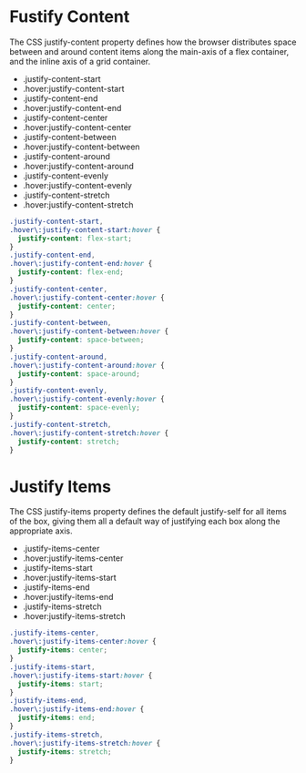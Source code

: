 # Fustify Content

The CSS justify-content property defines how the browser distributes space between and around content items along the main-axis of a flex container, and the inline axis of a grid container.

- .justify-content-start
- .hover:justify-content-start
- .justify-content-end
- .hover:justify-content-end
- .justify-content-center
- .hover:justify-content-center
- .justify-content-between
- .hover:justify-content-between
- .justify-content-around
- .hover:justify-content-around
- .justify-content-evenly
- .hover:justify-content-evenly
- .justify-content-stretch
- .hover:justify-content-stretch

```css
.justify-content-start,
.hover\:justify-content-start:hover {
  justify-content: flex-start;
}
.justify-content-end,
.hover\:justify-content-end:hover {
  justify-content: flex-end;
}
.justify-content-center,
.hover\:justify-content-center:hover {
  justify-content: center;
}
.justify-content-between,
.hover\:justify-content-between:hover {
  justify-content: space-between;
}
.justify-content-around,
.hover\:justify-content-around:hover {
  justify-content: space-around;
}
.justify-content-evenly,
.hover\:justify-content-evenly:hover {
  justify-content: space-evenly;
}
.justify-content-stretch,
.hover\:justify-content-stretch:hover {
  justify-content: stretch;
}
```

# Justify Items

The CSS justify-items property defines the default justify-self for all items of the box, giving them all a default way of justifying each box along the appropriate axis.

- .justify-items-center
- .hover:justify-items-center
- .justify-items-start
- .hover:justify-items-start
- .justify-items-end
- .hover:justify-items-end
- .justify-items-stretch
- .hover:justify-items-stretch

```css
.justify-items-center,
.hover\:justify-items-center:hover {
  justify-items: center;
}
.justify-items-start,
.hover\:justify-items-start:hover {
  justify-items: start;
}
.justify-items-end,
.hover\:justify-items-end:hover {
  justify-items: end;
}
.justify-items-stretch,
.hover\:justify-items-stretch:hover {
  justify-items: stretch;
}
```
